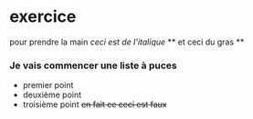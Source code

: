 # exercice
pour prendre la main
*ceci est de l'italique*
** et ceci du gras **
### Je vais commencer une liste à puces
* premier point 
* deuxième point
* troisième point
~~en fait ce ceci est faux~~
